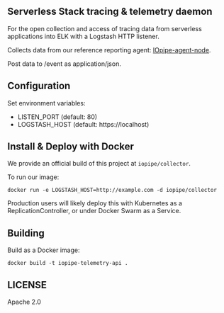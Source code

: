 Serverless Stack tracing & telemetry daemon
-------------------------------------------

For the open collection and access of tracing data from
serverless applications into ELK with a Logstash HTTP listener.

Collects data from our reference reporting agent:
[IOpipe-agent-node](https://github.com/iopipe/iopipe-agent-node).

Post data to /event as application/json.

Configuration
-------------

Set environment variables:

 - LISTEN_PORT (default: 80)
 - LOGSTASH_HOST (default: https://localhost)

Install & Deploy with Docker
----------------------------

We provide an official build of this project at `iopipe/collector`.

To run our image:

```
docker run -e LOGSTASH_HOST=http://example.com -d iopipe/collector
```

Production users will likely deploy this with Kubernetes
as a ReplicationController, or under Docker Swarm as a
Service.


Building
------------

Build as a Docker image:

```
docker build -t iopipe-telemetry-api .
```

LICENSE
-------

Apache 2.0

